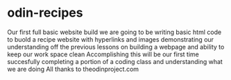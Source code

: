 # odin-recipes
Our first full basic website build
we are going to be writing basic html code to buold a recipe website with hyperlinks and images
demonstrating our understanding off the previous lessons on building a webpage and ability to keep our work space clean
Accomplishing this will be our first time succesfully completing a portion of a coding class and understanding what we are doing
All thanks to theodinproject.com